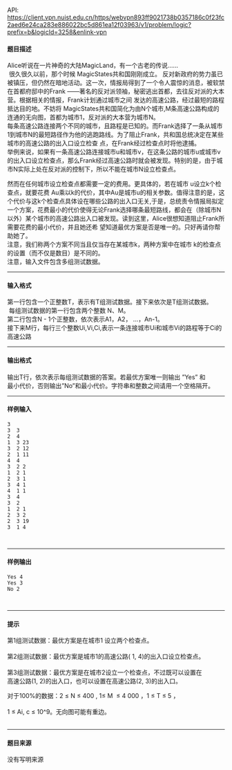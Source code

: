 API: https://client.vpn.nuist.edu.cn/https/webvpn893ff9021738b0357186c0f23fc2aed6e24ca283e886022bc5d861ea12f03963/v1/problem/logic?prefix=b&logicId=3258&enlink-vpn

#### 题目描述

Alice听说在一片神奇的大陆MagicLand，有一个古老的传说……  
 很久很久以前，那个时候 MagicStates共和国刚刚成立。 反对新政府的势力虽已被镇压，但仍然在暗地活动。这一次，情报局得到了一个令人震惊的消息，被软禁在首都府邸中的Frank ——著名的反对派领袖，秘密逃出首都，去往反对派的大本营。根据相关的情报，Frank计划通过城市之间 发达的高速公路，经过最短的路程抵达目的地。不妨将 MagicStates共和国简化为由N个城市,M条高速公路构成的连通的无向图，首都为城市1，反对派的大本营为城市N。  
每条高速公路连接两个不同的城市，且路程是已知的。而Frank选择了一条从城市1到城市N的最短路径作为他的逃跑路线。为了阻止Frank，共和国总统决定在某些城市的高速公路的出入口设立检查 点，在Frank经过检查点时将他逮捕。  
举例来说，如果有一条高速公路连接城市u和城市v，在这条公路的城市u或城市v的出入口设立检查点，那么Frank经过高速公路时就会被发现。特别的是，由于城市N实际上处在反对派的控制下，所以不能在城市N设立检查点。

然而在任何城市设立检查点都需要一定的费用。更具体的，若在城市 u设立k个检查点，就要花费 Au乘以k的代价，其中Au是城市u的相关参数。值得注意的是，这个代价与这k个检查点具体设在哪些公路的出入口无关,于是，总统责令情报局拟定一个方案，花费最小的代价使得无论Frank选择哪条最短路线，都会在（除城市N以外）某个城市的高速公路出入口被发现。读到这里，Alice很想知道阻止Frank所需要花费的最小代价，并且她还希 望知道最优方案是否是唯一的。只好再请你帮助她了。  
注意，我们称两个方案不同当且仅当存在某城市k，两种方案中在城市 k的检查点的设置（而不仅是数目）是不同的。  
注意，输入文件包含多组测试数据。

---

#### 输入格式

第一行包含一个正整数T，表示有T组测试数据。接下来依次是T组测试数据。   
 每组测试数据的第一行包含两个整数 N、M。  
第二行包含N - 1个正整数，依次表示A1，A2， …，An-1。  
接下来M行，每行三个整数Ui,Vi,Ci,表示一条连接城市Ui和城市Vi的路程等于Ci的高速公路

---

#### 输出格式

输出T行，依次表示每组测试数据的答案。若最优方案唯一则输出 ”Yes” 和  
最小代价，否则输出”No”和最小代价。字符串和整数之间请用一个空格隔开。  

---

#### 样例输入
```
3 
3  3
2  4
1  3 23
3  2 12
2  1 11
4  4
3  2 2
1  2 1
2  3 1
3  4 1
4  1 1
3  4
3  2
1  2 1
2  3 2
2  3 19
3  1 4

 
```

---

#### 样例输出
```
Yes 4 
Yes 3 
No 2 
 
 
```

---

#### 提示

  
第1组测试数据：最优方案是在城市1 设立两个检查点。  
   
第2组测试数据：最优方案是城市1的高速公路( 1, 4)的出入口设立检查点。   
   
第3组测试数据：最优方案是在城市2设立一个检查点，不过既可以设置在  
高速公路(1, 2)的出入口，也可以设置在高速公路(2, 3)的出入口。  

对于100%的数据：2 ≤ N ≤ 400 , 1≤ M  ≤ 4 000 ，1 ≤ T ≤ 5 ，  
   
1 ≤ Ai, c ≤ 10^9。无向图可能有重边。   
   

---

#### 题目来源

没有写明来源